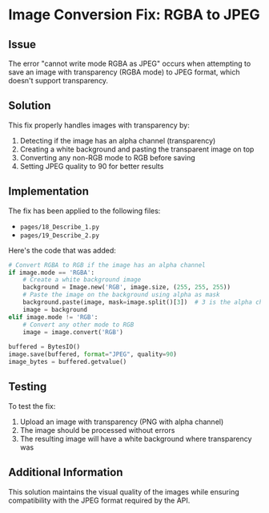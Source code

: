 # Image Conversion Fix: RGBA to JPEG

## Issue

The error "cannot write mode RGBA as JPEG" occurs when attempting to save an image with transparency (RGBA mode) to JPEG format, which doesn't support transparency.

## Solution

This fix properly handles images with transparency by:

1. Detecting if the image has an alpha channel (transparency)
2. Creating a white background and pasting the transparent image on top
3. Converting any non-RGB mode to RGB before saving
4. Setting JPEG quality to 90 for better results

## Implementation

The fix has been applied to the following files:
- `pages/18_Describe_1.py`
- `pages/19_Describe_2.py`

Here's the code that was added:

```python
# Convert RGBA to RGB if the image has an alpha channel
if image.mode == 'RGBA':
    # Create a white background image
    background = Image.new('RGB', image.size, (255, 255, 255))
    # Paste the image on the background using alpha as mask
    background.paste(image, mask=image.split()[3])  # 3 is the alpha channel
    image = background
elif image.mode != 'RGB':
    # Convert any other mode to RGB
    image = image.convert('RGB')
    
buffered = BytesIO()
image.save(buffered, format="JPEG", quality=90)
image_bytes = buffered.getvalue()
```

## Testing

To test the fix:
1. Upload an image with transparency (PNG with alpha channel)
2. The image should be processed without errors
3. The resulting image will have a white background where transparency was

## Additional Information

This solution maintains the visual quality of the images while ensuring compatibility with the JPEG format required by the API.